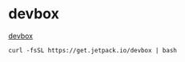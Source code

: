 # devbox

[devbox](https://github.com/jetpack-io/devbox)

```
curl -fsSL https://get.jetpack.io/devbox | bash
```
